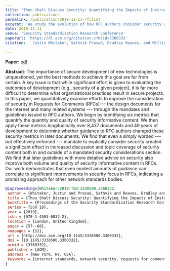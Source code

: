 ```yaml
---
title: "Thou Shalt Discuss Security: Quantifying the Impacts of Instructions to RFC Authors"
collection: publications
permalink: /publication/2019-11-11-rfclint
excerpt: 'We study the evolution of how RFC authors consider security while developing design documents for the Internet and many related systems.'
date: 2019-11-11
venue: 'Security Standardisation Research Conference'
paperurl: 'https://dl.acm.org/citation.cfm?id=3360332'
citation: ' Justin Whitaker, Sathvik Prasad, Bradley Reaves, and William Enck. Thou Shalt Discuss Security: Quantifying the Impacts of Instructions to RFC Authors. In Proceedings of the Security Standardisation Research Conference, November 2019.'

---
```


**Paper**: [pdf](https://dl.acm.org/citation.cfm?id=3360332)

**Abstract**: The importance of secure development of new technologies is unquestioned, yet the best methods to achieve this goal are far from certain. A key issue is that while significant effort is given to evaluating the outcomes of development (e.g., security of a given project), it is far more difficult to determine what organizational practices result in secure projects. In this paper, we quantitatively examine efforts to improve the consideration of security in Requests for Comments (RFCs)--- the design documents for the Internet and many related systems --- through the mandates and guidelines issued to RFC authors. We begin by identifying six metrics that quantify the quantity and quality of security informative content. We then apply these metrics longitudinally over 8,437 documents and 49 years of development to determine whether guidance to RFC authors changed these security metrics in later documents. We find that even a simply worded --- but effectively enforced --- mandate to explicitly consider security created a significant effect in increased discussion and topic coverage of security content both in and outside of a mandated security considerations section. We find that later guidelines with more detailed advice on security also improve both volume and quality of security informative content in RFCs. Our work demonstrates that even modest amounts of guidance can correlate to significant improvements in security focus in RFCs, indicating a promising approach for other network standards bodies.


```Bibtex
@inproceedings{Whitaker:2019:TSD:3338500.3360332,
 author = {Whitaker, Justin and Prasad, Sathvik and Reaves, Bradley and Enck, William},
 title = {Thou Shalt Discuss Security: Quantifying the Impacts of Instructions to RFC Authors},
 booktitle = {Proceedings of the Security Standardisation Research Conference},
 series = {SSR'19},
 year = {2019},
 isbn = {978-1-4503-6832-2},
 location = {London, United Kingdom},
 pages = {57--68},
 numpages = {12},
 url = {http://doi.acm.org/10.1145/3338500.3360332},
 doi = {10.1145/3338500.3360332},
 acmid = {3360332},
 publisher = {ACM},
 address = {New York, NY, USA},
 keywords = {internet standards, network security, requests for comments, text analysis},
} 
```


